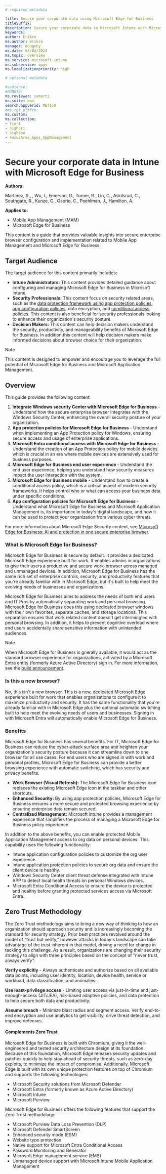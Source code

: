 ```yaml
---
# required metadata

title: Secure your corporate data using Microsoft Edge for Business
titleSuffix:
description: Secure your corporate data in Microsoft Intune with Microsoft Edge for Business.
keywords:
author: Erikre
ms.author: erikre
manager: dougeby
ms.date: 03/04/2024
ms.topic: overview
ms.service: microsoft-intune
ms.subservice: apps
ms.localizationpriority: high

# optional metadata

#audience:
#ROBOTS: 
ms.reviewer: samarti
ms.suite: ems
search.appverid: MET150
#ms.tgt_pltfrm:
ms.custom: 
ms.collection:
- tier1
- highpri
- highseo
- FocusArea_Apps_AppManagement
---
```


# Secure your corporate data in Intune with Microsoft Edge for Business

**Authors:**

Martinez, S., , Wu, I., Emerson, D., Turner, R., Lin, C., Askilsrud, C., Southgate, R., Kunze, C., Osorio, C., Poehlman, J., Hamilton, A.

**Applies to:**
- Mobile App Management (MAM) 
- Microsoft Edge for Business

This content is a guide that provides valuable insights into secure enterprise browser configuration and implementation related to Mobile App Management and Microsoft Edge for Business.

## Target Audience

The target audience for this content primarily includes:

- **Intune Administrators:** This content provides detailed guidance about configuring and managing Microsoft Edge for Business in Microsoft Intune.
- **Security Professionals:** This content focus on security related areas, such as the [data protection framework using app protection policies](../apps/app-protection-framework.md), [app configuration policies](../apps/app-configuration-policies-overview.md), data encryption, and [conditional access policies](../apps/app-protection-framework.md#conditional-access-policies). This content is also beneficial for security professionals looking to enhance their organization's security posture.
- **Decision Makers:** This content can help decision makers understand the security, productivity, and manageability benefits of Microsoft Edge for Business. In addition,this content will help decision makers make informed decisions about browser choice for their organization.

> [!NOTE]
> This content is designed to empower and encourage you to leverage the full potential of Microsoft Edge for Business and Microsoft Application Management.

## Overview

This guide provides the following content:

1. **Integrate Windows security Center with Microsoft Edge for Business** - Understand how the secure enterprise browser integrates with the Windows Security Center, enhancing the overall security posture of your organization.
2. **App protection policies for Microsoft Edge for Business** - Understand when implementing an App Protection policy for Windows, ensuring secure access and usage of enterprise applications.
3. **Microsoft Entra conditional access with Microsoft Edge for Business** - Understand the creation of an App Protection policy for mobile devices, which is crucial in an era where mobile devices are extensively used for business purposes.
4. **Microsoft Edge for Business end user experience** - Understand the end user experience, helping you understand how security measures impact the user interaction with the system.
5. **Microsoft Edge for Business mobile** - Understand how to create a conditional access policy, which is a critical aspect of modern security frameworks. It helps control who or what can access your business data under specific conditions.
6. **App configuration policies for Microsoft Edge for Business** - Understand what Microsoft Edge for Business and Microsoft Application Management is, its importance in today's digital landscape, and how it can be used to protect your organization from various cyber threats.

For more information about Microsoft Edge Security content, see [Microsoft Edge for Business: AI and protection in one secure enterprise browser](https://aka.ms/EdgeSecuritywhitepaper).

### What is Microsoft Edge for Business?

Microsoft Edge for Business is secure by default. It provides a dedicated Microsoft Edge experience built for work. It enables admins in organizations to give their users a productive and secure work-browser across managed and unmanaged devices. In addition, Microsoft Edge for Business has the same rich set of enterprise controls, security, and productivity features that you're already familiar with in Microsoft Edge, but it's built to help meet the evolving needs of businesses and organizations.

Microsoft Edge for Business aims to address the needs of both end users and IT Pros by automatically separating work and personal browsing. Microsoft Edge for Business does this using dedicated browser windows with their own favorites, separate caches, and storage locations. This separation ensures that work related content doesn't get intermingled with personal browsing. In addition, it helps to prevent cognitive overload where end users accidentally share sensitive information with unintended audiences. 

> [!NOTE]
> When Microsoft Edge for Business is gnerally available, it would act as the standard browser experience for organizations, activated by a Microsoft Entra entity (formerly Azure Active Directory) sign in. For more information, see the [build announcement](https://blogs.windows.com/msedgedev/2023/05/23/microsoft-edge-build-2023-innovations-in-AI-productivity-management-sidebar-apps/#business). 

### Is this a new browser?

No, this isn't a new browser. This is a new, dedicated Microsoft Edge experience built for work that enables organizations to configure it to maximize productivity and security. It has the same functionality that you're already familiar with in Microsoft Edge plus the optional automatic switching built to help meet the evolving needs of users and businesses. Signing in with Microsoft Entra will automatically enable Microsoft Edge for Business.  

### Benefits

Microsoft Edge for Business has several benefits. For IT, Microsoft Edge for Business can reduce the cyber-attack surface area and heighten your organization's security posture because it can streamline down to one browser for all use cases. For end users who are signed in with work and personal profiles, Microsoft Edge for Business can provide a better browsing experience with automatic switching, which has security and privacy benefits.

- **Work Browser (Visual Refresh):** The Microsoft Edge for Business icon replaces the existing Microsoft Edge icon in the taskbar and other shortcuts.
- **Enhanced Security:** By using app protection policies, Microsoft Edge for Business ensures a more secure and protected browsing experience by ensuring enterprise data remain secured.
- **Centralized Management:** Microsoft Intune provides a management experience that simplifies the process of managing a Microsoft Edge for Business policy experience.

In addition to the above benefits, you can enable protected Mobile Application Management access to org data on personal devices. This capability uses the following functionality:
- Intune application configuration policies to customize the org user experience.
- Intune application protection policies to secure org data and ensure the client device is healthy.
- Windows Security Center client threat defense integrated with Intune APP to detect local health threats on personal Windows devices.
- Microsoft Entra Conditional Access to ensure the device is protected and healthy before granting protected services access via Microsoft Entra.

## Zero Trust Methodology

The Zero Trust methodology aims to bring a new way of thinking to how an organization should approach security and is increasingly becoming the standard for security strategy. Prior best practices revolved around the model of "trust but verify," however attacks in today's landscape can take advantage of the trust inherent in that model, driving a need for change in tackling this challenge. As a result, organizations are changing their security strategy to align with three principles based on the concept of "never trust, always verify":

**Verify explicitly** - Always authenticate and authorize based on all available data points, including user identity, location, device health, service or workload, data classification, and anomalies.

**Use least-privilege access** - Limiting user access via just-in-time and just-enough-access (JIT/JEA), risk-based adaptive policies, and data protection to help secure both data and productivity.

**Assume breach** - Minimize blast radius and segment access. Verify end-to-end encryption and use analytics to get visibility, drive threat detection, and improve defenses.

#### Complements Zero Trust

Microsoft Edge for Business is built with Chromium, giving it the well-engineered and tested security architecture design at its foundation. Because of this foundation, Microsoft Edge releases security updates and patches quickly to help stay ahead of security threats, such as zero-day exploits, to minimize the impact of compromise. Additionally, Microsoft Edge is built with its own unique protection features on top of Chromium and supports the following technologies:
- Microsoft Security solutions from Microsoft Defender
- Microsoft Entra (formerly known as Azure Active Directory)
- Microsoft Intune
- Microsoft Purview
 
Microsoft Edge for Business offers the following features that support the Zero Trust methodology:
- Microsoft Purview Data Loss Prevention (DLP)
- Microsoft Defender SmartScreen
- Enhanced security mode (ESM)
- Website typo protection
- Native support for Microsoft Entra Conditional Access
- Password Monitoring and Generator
- Microsoft Edge management service (EMS)
- Unmanaged device support with Microsoft Intune Mobile Application Management

